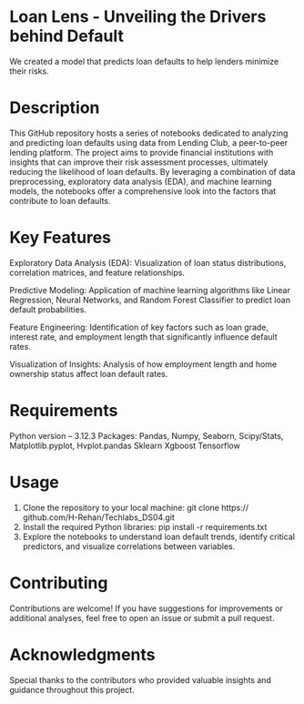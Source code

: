 # Loan Lens - Unveiling the Drivers behind Default

We created a model that predicts loan defaults to help lenders minimize their risks. 

# Description

This GitHub repository hosts a series of notebooks dedicated to analyzing
and predicting loan defaults using data from Lending Club, a peer-to-peer
lending platform. The project aims to provide financial institutions with
insights that can improve their risk assessment processes, ultimately
reducing the likelihood of loan defaults. By leveraging a combination of data
preprocessing, exploratory data analysis (EDA), and machine learning
models, the notebooks offer a comprehensive look into the factors that
contribute to loan defaults.

# Key Features

Exploratory Data Analysis (EDA): Visualization of loan status
distributions, correlation matrices, and feature relationships.

Predictive Modeling: Application of machine learning algorithms like
Linear Regression, Neural Networks, and Random Forest Classifier to
predict loan default probabilities.

Feature Engineering: Identification of key factors such as loan grade,
interest rate, and employment length that significantly influence default
rates.

Visualization of Insights: Analysis of how employment length and
home ownership status affect loan default rates.


# Requirements 

Python version – 3.12.3
 Packages:
Pandas, Numpy, Seaborn, Scipy/Stats, Matplotlib.pyplot, Hvplot.pandas
Sklearn
Xgboost 
Tensorflow


# Usage

1. Clone the repository to your local machine: git clone https://
github.com/H-Rehan/Techlabs_DS04.git
2. Install the required Python libraries: pip install -r requirements.txt
3. Explore the notebooks to understand loan default trends, identify
critical predictors, and visualize correlations between variables.


# Contributing

Contributions are welcome! If you have suggestions for improvements or
additional analyses, feel free to open an issue or submit a pull request.


# Acknowledgments

Special thanks to the contributors who provided valuable insights and
guidance throughout this project.




